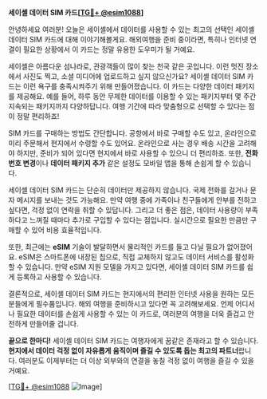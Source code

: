 **세이셸 데이터 SIM 카드[[TG💪+ @esim1088](https://t.me/s/esim1088)]**

안녕하세요 여러분! 오늘은 세이셸에서 데이터를 사용할 수 있는 최고의 선택인 세이셸 데이터 SIM 카드에 대해 이야기해볼게요. 해외여행을 준비 중이라면, 특히나 인터넷 연결이 필요한 상황에서 이 카드는 정말 유용한 도우미가 될 거예요.

세이셸은 아름다운 섬나라로, 관광객들이 많이 찾는 천국 같은 곳입니다. 이런 멋진 장소에서 사진도 찍고, 소셜 미디어에 업로드하고 싶지 않으신가요? 세이셸 데이터 SIM 카드는 이런 욕구를 충족시켜주기 위해 만들어졌습니다. 이 카드는 다양한 데이터 패키지를 제공해요. 예를 들어, 하루 동안 무제한 데이터를 이용할 수 있는 패키지부터 몇 주간 지속되는 패키지까지 다양하답니다. 여행 기간에 따라 맞춤형으로 선택할 수 있다는 점이 정말 편리하죠!

SIM 카드를 구매하는 방법도 간단합니다. 공항에서 바로 구매할 수도 있고, 온라인으로 미리 주문해서 현지에서 수령할 수도 있어요. 온라인으로 사는 경우 배송 시간을 고려해야 하지만, 준비가 되어 있다면 현지에서 바로 사용할 수 있으니 더 편리하죠. 또한, **전화번호 변경**이나 **데이터 패키지 추가** 같은 설정도 모바일 앱을 통해 손쉽게 할 수 있습니다.

세이셸 데이터 SIM 카드는 단순히 데이터만 제공하지 않습니다. 국제 전화를 걸거나 문자 메시지를 보내는 것도 가능해요. 만약 여행 중에 가족이나 친구들에게 안부를 전하고 싶다면, 걱정 없이 연락을 취할 수 있답니다. 그리고 더 좋은 점은, 데이터 사용량이 부족하다고 느껴질 때마다 추가로 구입할 수 있다는 점입니다. 실시간으로 필요한 만큼만 구매할 수 있어 비용 효율적입니다.

또한, 최근에는 **eSIM** 기술이 발달하면서 물리적인 카드를 들고 다닐 필요가 없어졌어요. eSIM은 스마트폰에 내장된 칩으로, 직접 교체하지 않고도 데이터 서비스를 활성화할 수 있습니다. 만약 eSIM 지원 모델을 가지고 있다면, 세이셸 데이터 SIM 카드를 쉽게 등록하고 사용할 수 있습니다.

결론적으로, 세이셸 데이터 SIM 카드는 현지에서의 편리한 인터넷 사용을 원하는 모든 분들에게 필수품입니다. 해외 여행을 준비하시고 있다면 꼭 고려해보세요. 언제 어디서나 필요한 데이터를 손쉽게 사용할 수 있는 이 카드로, 여러분의 여행을 더욱 즐겁고 안전하게 만들어줄 겁니다.

**끝으로 한마디!** 세이셸 데이터 SIM 카드는 여행자에게 꿈같은 존재라고 할 수 있습니다. **현지에서 데이터 걱정 없이 자유롭게 움직이며 즐길 수 있도록 돕는 최고의 파트너**랍니다. 여러분도 이제부터는 더 이상 외부와의 연결을 놓칠 걱정 없이 여행을 즐길 수 있을 거예요. 

[[TG💪+ @esim1088](https://t.me/s/esim1088) ![Image](https://i.postimg.cc/Y0z9fWf4/image.png)]